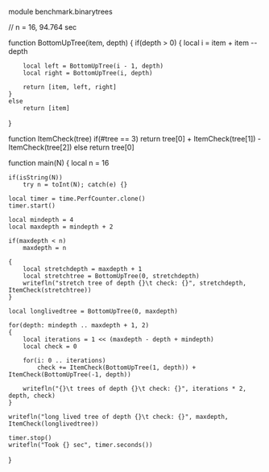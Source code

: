 module benchmark.binarytrees

// n = 16, 94.764 sec

function BottomUpTree(item, depth)
{
	if(depth > 0)
	{
		local i = item + item
		--depth

		local left = BottomUpTree(i - 1, depth)
		local right = BottomUpTree(i, depth)

		return [item, left, right]
	}
	else
		return [item]
}

function ItemCheck(tree)
	if(#tree == 3)
		return tree[0] + ItemCheck(tree[1]) - ItemCheck(tree[2])
	else
		return tree[0]

function main(N)
{
	local n = 16

	if(isString(N))
		try n = toInt(N); catch(e) {}

	local timer = time.PerfCounter.clone()
	timer.start()

	local mindepth = 4
	local maxdepth = mindepth + 2

	if(maxdepth < n)
		maxdepth = n

	{
		local stretchdepth = maxdepth + 1
		local stretchtree = BottomUpTree(0, stretchdepth)
		writefln("stretch tree of depth {}\t check: {}", stretchdepth, ItemCheck(stretchtree))
	}

	local longlivedtree = BottomUpTree(0, maxdepth)

	for(depth: mindepth .. maxdepth + 1, 2)
	{
		local iterations = 1 << (maxdepth - depth + mindepth)
		local check = 0

		for(i: 0 .. iterations)
			check += ItemCheck(BottomUpTree(1, depth)) + ItemCheck(BottomUpTree(-1, depth))

		writefln("{}\t trees of depth {}\t check: {}", iterations * 2, depth, check)
	}

	writefln("long lived tree of depth {}\t check: {}", maxdepth, ItemCheck(longlivedtree))

	timer.stop()
	writefln("Took {} sec", timer.seconds())
}